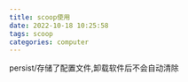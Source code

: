 ```yaml
---
title: scoop使用
date: 2022-10-18 10:25:58
tags: scoop
categories: computer
---
```


persist/存储了配置文件,卸载软件后不会自动清除